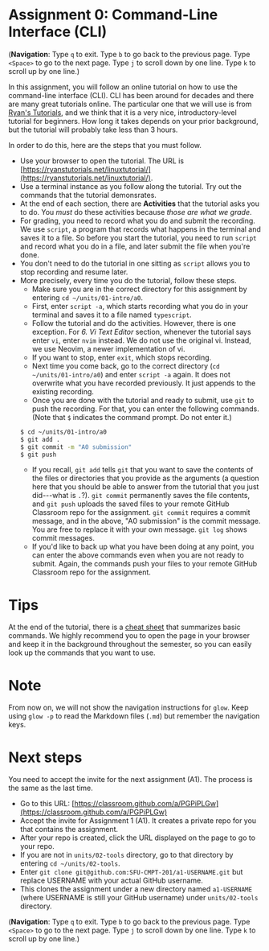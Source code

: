# Assignment 0: Command-Line Interface (CLI)

(**Navigation**: Type `q` to exit. Type `b` to go back to the previous page. Type `<Space>` to go to the next page. Type `j` to scroll down by one line. Type `k` to scroll up by one line.)

In this assignment, you will follow an online tutorial on how to use the command-line interface (CLI). CLI has been around for decades and there are many great tutorials online. The particular one that we will use is from [Ryan's Tutorials](https://ryanstutorials.net/), and we think that it is a very nice, introductory-level tutorial for beginners. How long it takes depends on your prior background, but the tutorial will probably take less than 3 hours.

In order to do this, here are the steps that you must follow.

* Use your browser to open the tutorial. The URL is [https://ryanstutorials.net/linuxtutorial/](https://ryanstutorials.net/linuxtutorial/).
* Use a terminal instance as you follow along the tutorial. Try out the commands that the tutorial demonsrates.
* At the end of each section, there are **Activities** that the tutorial asks you to do. You *must* do these activities because *those are what we grade*.
* For grading, you need to record what you do and submit the recording. We use `script`, a program that records what happens in the terminal and saves it to a file. So before you start the tutorial, you need to run `script` and record what you do in a file, and later submit the file when you're done.
* You don't need to do the tutorial in one sitting as `script` allows you to stop recording and resume later.
* More precisely, every time you do the tutorial, follow these steps.
    * Make sure you are in the correct directory for this assignment by entering `cd ~/units/01-intro/a0`.
    * First, enter `script -a`, which starts recording what you do in your terminal and saves it to a file named `typescript`.
    * Follow the tutorial and do the activities. However, there is one exception. For *6. Vi Text Editor* section, whenever the tutorial says enter `vi`, enter `nvim` instead. We do not use the original vi. Instead, we use Neovim, a newer implementation of vi.
    * If you want to stop, enter `exit`, which stops recording.
    * Next time you come back, go to the correct directory (`cd ~/units/01-intro/a0`) and enter `script -a` again. It does not overwrite what you have recorded previously. It just appends to the existing recording.
    * Once you are done with the tutorial and ready to submit, use `git` to push the recording. For that, you can enter the following commands. (Note that `$` indicates the command prompt. Do not enter it.)
    ```bash
    $ cd ~/units/01-intro/a0
    $ git add .
    $ git commit -m "A0 submission"
    $ git push
    ```
    * If you recall, `git add` tells `git` that you want to save the contents of the files or directories that you provide as the arguments (a question here that you should be able to answer from the tutorial that you just did---what is `.`?). `git commit` permanently saves the file contents, and `git push` uploads the saved files to your remote GitHub Classroom repo for the assignment. `git commit` requires a commit message, and in the above, "A0 submission" is the commit message. You are free to replace it with your own message. `git log` shows commit messages.
    * If you'd like to back up what you have been doing at any point, you can enter the above commands even when you are not ready to submit. Again, the commands push your files to your remote GitHub Classroom repo for the assignment.

# Tips

At the end of the tutorial, there is a [cheat sheet](https://ryanstutorials.net/linuxtutorial/cheatsheet.php) that summarizes basic commands. We highly recommend you to open the page in your browser and keep it in the background throughout the semester, so you can easily look up the commands that you want to use.

# Note

From now on, we will not show the navigation instructions for `glow`. Keep using `glow -p` to read the Markdown files (`.md`) but remember the navigation keys.

# Next steps

You need to accept the invite for the next assignment (A1). The process is the same as the last time.

- Go to this URL: [https://classroom.github.com/a/PGPiPLGw](https://classroom.github.com/a/PGPiPLGw)
- Accept the invite for Assignment 1 (A1). It creates a private repo for you that contains the assignment.
- After your repo is created, click the URL displayed on the page to go to your repo.
- If you are not in `units/02-tools` directory, go to that directory by entering `cd ~/units/02-tools`.
- Enter `git clone git@github.com:SFU-CMPT-201/a1-USERNAME.git` but replace USERNAME with your actual GitHub username.
- This clones the assignment under a new directory named `a1-USERNAME` (where USERNAME is still your GitHub username) under `units/02-tools` directory.

(**Navigation**: Type `q` to exit. Type `b` to go back to the previous page. Type `<Space>` to go to the next page. Type `j` to scroll down by one line. Type `k` to scroll up by one line.)
